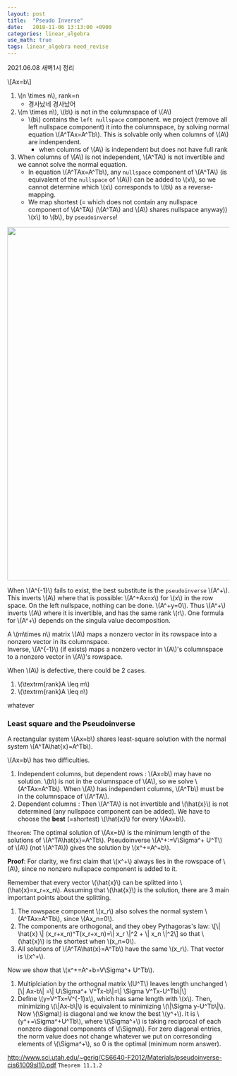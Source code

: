 ```yaml
---
layout: post
title:  "Pseudo Inverse"
date:   2018-11-06 13:13:00 +0900
categories: linear_algebra
use_math: true
tags: linear_algebra need_revise
---
```


2021.06.08 새벽1시 정리

\\[Ax=b\\]
1. \\(n \times n\\), rank=n
   - 경사났네 경사났어
2. \\(m \times n\\), \\(b\\) is not in the columnspace of \\(A\\)
   - \\(b\\) contains the `left nullspace` component. we project (remove all left nullspace component) it into the columnspace, by solving normal equation \\(A^TAx=A^Tb\\). This is solvable only when columns of \\(A\\) are indenpendent.
     - when columns of \\(A\\) is independent but does not have full rank
3. When columns of \\(A\\) is not independent, \\(A^TA\\) is not invertible and we cannot solve the normal equation.
   - In equation \\(A^TAx=A^Tb\\), any `nullspace` component of \\(A^TA\\) (is equivalent of the `nullspace` of \\(A\\)) can be added to \\(x\\), so we cannot determine which \\(x\\) corresponds to \\(b\\) as a reverse-mapping.
   - We map shortest (= which does not contain any nullspace component of \\(A^TA\\) (\\(A^TA\\) and \\(A\\) shares nullspace anyway)) \\(x\\) to \\(b\\), by `pseudoinverse`!

<img src="{{ site.url }}/images/math/linear_alg/pseudoinverse.png" class="center" style="width:800px"/>  


When \\(A^\{-1\}\\) fails to exist, the best substitute is the `pseudoinverse` \\(A^+\\). This inverts \\(A\\) where that is possible: \\(A^+Ax=x\\) for \\(x\\) in the row space. On the left nullspace, nothing can be done. \\(A^+y=0\\). Thus \\(A^+\\) inverts \\(A\\) where it is invertible, and has the same rank \\(r\\). One formula for \\(A^+\\) depends on the singula value decomposition.



A \\(m\times n\\) matrix \\(A\\) maps a nonzero vector in its rowspace into a nonzero vector in its columnspace.  
Inverse, \\(A^\{-1\}\\) (if exists) maps a nonzero vector in \\(A\\)'s columnspace to a nonzero vector in \\(A\\)'s rowspace.  

When \\(A\\) is defective, there could be 2 cases.
1. \\(\textrm\{rank\}A \leq m\\)
2. \\(\textrm\{rank\}A \leq n\\)


whatever

### Least square and the Pseudoinverse

A rectangular system \\(Ax=b\\) shares least-square solution with the normal system \\(A^TA\hat\{x\}=A^Tb\\).  

\\(Ax=b\\) has two difficulties.
1. Independent columns, but dependent rows : \\(Ax=b\\) may have no solution. \\(b\\) is not in the columnspace of \\(A\\), so we solve \\(A^TAx=A^Tb\\). When \\(A\\) has independent columns, \\(A^Tb\\) must be in the columnspace of \\(A^TA\\).
2. Dependent columns : Then \\(A^TA\\) is not invertible and \\(\hat\{x\}\\) is not determined (any nullspace component can be added). We have to choose the __best__ (=shortest) \\(\hat\{x\}\\) for every \\(Ax=b\\).


`Theorem`: The optimal solution of \\(Ax=b\\) is the minimum length of the solutions of \\(A^TA\hat\{x\}=A^Tb\\). Pseudoinverse \\(A^+:=V\Sigma^+ U^T\\) of \\(A\\) (not \\(A^TA\\)) gives the solution by \\(x^+=A^+b\\).

__Proof__: For clarity, we first claim that \\(x^+\\) always lies in the rowspace of \\(A\\), since no nonzero nullspace component is added to it. 

Remember that every vector \\(\hat\{x\}\\) can be splitted into \\(\hat\{x\}=x\_r+x\_n\\). Assuming that \\(\hat\{x\}\\) is the solution, there are 3 main important points about the splitting.
1. The rowspace component \\(x\_r\\) also solves the normal system \\(A^TAx=A^Tb\\), since \\(Ax\_n=0\\).
2. The components are orthogonal, and they obey Pythagoras's law:
\\[\\| \hat\{x\} \\| (x\_r+x\_n)^T(x\_r+x\_n)=\\| x\_r \\|^2 + \\| x\_n \\|^2\\]
so that \\(\hat\{x\}\\) is the shortest when \\(x\_n=0\\).
3. All solutions of \\(A^TA\hat\{x\}=A^Tb\\) have the same \\(x\_r\\). That vector is \\(x^+\\).

Now we show that \\(x^+=A^+b=V\Sigma^+ U^Tb\\).  
1. Multiplciation by the orthognal matrix \\(U^T\\) leaves length unchanged
\\[\\| Ax-b\\| =\\| U\Sigma^+ V^Tx-b\\|=\\| \Sigma V^Tx-U^Tb\\|\\] 
2. Define \\(y=V^Tx=V^\{-1\}x\\), which has same length with \\(x\\). Then, minimizing \\(\\|Ax-b\\|\\) is equivalent to minimizing \\(\\|\Sigma y-U^Tb\\|\\). Now \\(\Sigma\\) is diagonal and we know the best \\(y^+\\). It is \\(y^+=\Sigma^+U^Tb\\), where \\(\Sigma^+\\) is taking reciprocal of each nonzero diagonal components of \\(\Sigma\\). For zero diagonal entries, the norm value does not change whatever we put on corresonding elements of \\(\Sigma^+\\), so 0 is the optimal (minimum norm answer).


http://www.sci.utah.edu/~gerig/CS6640-F2012/Materials/pseudoinverse-cis61009sl10.pdf `Theorem 11.1.2`